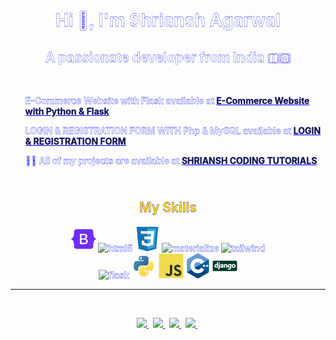 <div class="portfolio" style="
    color: white;
    font-weight: 700;
    -webkit-text-stroke: 0.3px blue;
">
<style>
center img{
    width: 40px;
    height: 40px;
}
    </style>
<h1 align="center">Hi 👋, I'm Shriansh Agarwal</h1>
<h2 align="center">A passionate developer from India  🇮🇳</h2>
<br>

- E-Commerce Website with Flask available at [E-Commerce Website with Python & Flask](http://bit.ly/e-commerce-website-flask)

- LOGIN & REGISTRATION FORM WITH Php & MySQL available at [LOGIN & REGISTRATION FORM ](https://www.youtube.com/playlist?list=PL6vqxedVRTOYrxjz-6mx5UWOPb2Ze5SlM)

- 👨‍💻 All of my projects are available at [SHRIANSH CODING TUTORIALS ](youtube.com/c/ShrianshCodingTutorials)


## <br><center style="color: gold;"> **My Skills**
<center>
    <img src="https://raw.githubusercontent.com/devicons/devicon/master/icons/bootstrap/bootstrap-plain.svg" alt="bootstrap"/> 
    <img src="https://www.vectorlogo.zone/logos/w3_html5/w3_html5-icon.svg" alt="html5"/>
    <img src="https://raw.githubusercontent.com/devicons/devicon/master/icons/css3/css3-original.svg"/>
    <img src="https://raw.githubusercontent.com/prplx/svg-logos/5585531d45d294869c4eaab4d7cf2e9c167710a9/svg/materialize.svg" alt="materialize"/> 
    <img src="https://www.vectorlogo.zone/logos/tailwindcss/tailwindcss-icon.svg" alt="tailwind"/>
    <!--  -->
    <br>
    <!--  -->
    <img src="https://www.vectorlogo.zone/logos/pocoo_flask/pocoo_flask-icon.svg" alt="flask"/> 
    <img src="https://raw.githubusercontent.com/devicons/devicon/master/icons/python/python-original.svg"/>
    <img src="https://raw.githubusercontent.com/devicons/devicon/master/icons/javascript/javascript-original.svg"/>
    <img src="https://raw.githubusercontent.com/devicons/devicon/master/icons/cplusplus/cplusplus-original.svg"/>
    <img src="https://raw.githubusercontent.com/devicons/devicon/master/icons/django/django-original.svg"/>
</center>

<hr>
<br>
<p class="social" align="center">
<a href="https://twitter.com/shrianshagarwal" target="blank">
    <img src="https://img.icons8.com/color/48/000000/twitter.png"/>
</a>&nbsp;
<a href="https://fb.com/shriansh.agarwal" target="blank">
    <img src="https://img.icons8.com/color/48/000000/facebook-new.png"/>
</a>&nbsp;
<a href="https://instagram.com/_.shriansh_agarwal" target="blank">
    <img src="https://img.icons8.com/color/48/000000/instagram-new.png"/>
</a>&nbsp;
<a href="https://www.youtube.com/c/shriansh coding tutorials" target="blank">
    <img src="https://img.icons8.com/color/48/000000/youtube-play.png"/>
</a>&nbsp;
</p>


</div>
